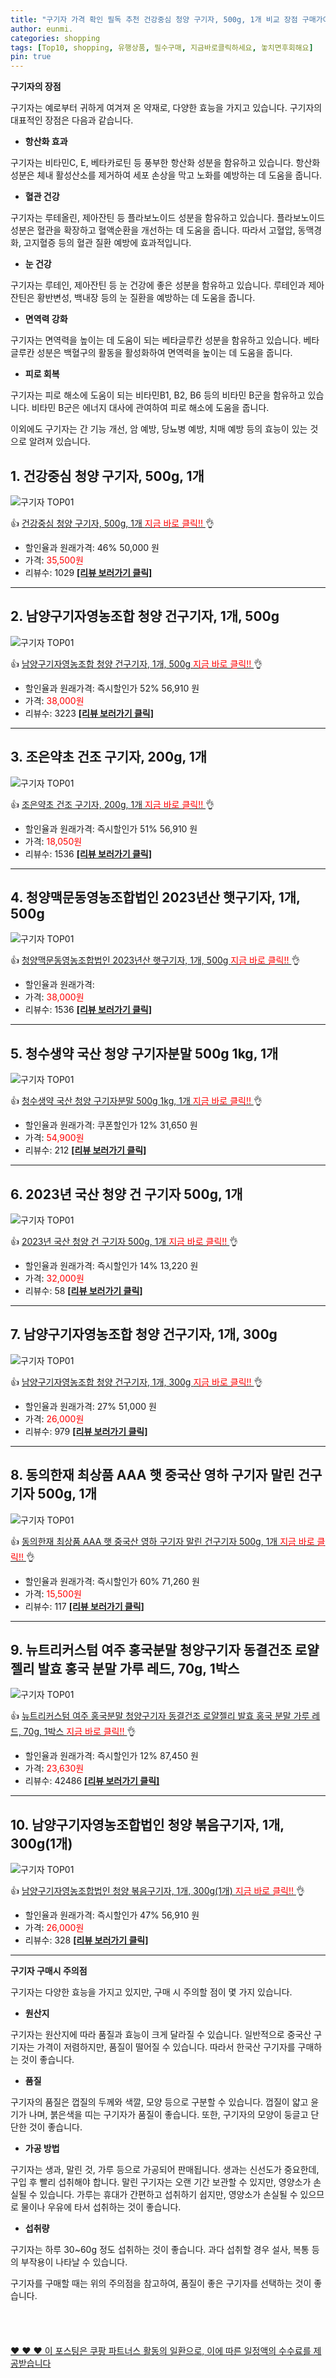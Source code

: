 ```yaml
---
title: "구기자 가격 확인 필독 추천 건강중심 청양 구기자, 500g, 1개 비교 장점 구매가이드"
author: eunmi.
categories: shopping
tags: [Top10, shopping, 유행상품, 필수구매, 지금바로클릭하세요, 놓치면후회해요]
pin: true
---
```

**구기자의 장점**

구기자는 예로부터 귀하게 여겨져 온 약재로, 다양한 효능을 가지고 있습니다. 구기자의 대표적인 장점은 다음과 같습니다.

* **항산화 효과**

구기자는 비타민C, E, 베타카로틴 등 풍부한 항산화 성분을 함유하고 있습니다. 항산화 성분은 체내 활성산소를 제거하여 세포 손상을 막고 노화를 예방하는 데 도움을 줍니다.

* **혈관 건강**

구기자는 루테올린, 제아잔틴 등 플라보노이드 성분을 함유하고 있습니다. 플라보노이드 성분은 혈관을 확장하고 혈액순환을 개선하는 데 도움을 줍니다. 따라서 고혈압, 동맥경화, 고지혈증 등의 혈관 질환 예방에 효과적입니다.

* **눈 건강**

구기자는 루테인, 제아잔틴 등 눈 건강에 좋은 성분을 함유하고 있습니다. 루테인과 제아잔틴은 황반변성, 백내장 등의 눈 질환을 예방하는 데 도움을 줍니다.

* **면역력 강화**

구기자는 면역력을 높이는 데 도움이 되는 베타글루칸 성분을 함유하고 있습니다. 베타글루칸 성분은 백혈구의 활동을 활성화하여 면역력을 높이는 데 도움을 줍니다.

* **피로 회복**

구기자는 피로 해소에 도움이 되는 비타민B1, B2, B6 등의 비타민 B군을 함유하고 있습니다. 비타민 B군은 에너지 대사에 관여하여 피로 해소에 도움을 줍니다.

이외에도 구기자는 간 기능 개선, 암 예방, 당뇨병 예방, 치매 예방 등의 효능이 있는 것으로 알려져 있습니다.

   

## 1. 건강중심 청양 구기자, 500g, 1개

![구기자 TOP01](https://thumbnail9.coupangcdn.com/thumbnails/remote/230x230ex/image/vendor_inventory/ea7b/9bb97e6cd9b44b0893eae72e4f9946543653d3bc161092f1c32f289c940d.jpg)


👍 [건강중심 청양 구기자, 500g, 1개 <font color=red> 지금 바로 클릭!! </font> ](https://link.coupang.com/re/AFFSDP?lptag=AF3617701&subid=GithubCoopas&pageKey=2005578265&traceid=V0-153&itemId=3412266992&vendorItemId=86318905326) 👌 


- 할인율과 원래가격: 46%  50,000   원
- 가격: <span style='color:red'>35,500원</span>
- 리뷰수: 1029  [**[리뷰 보러가기 클릭]**](https://link.coupang.com/re/AFFSDP?lptag=AF3617701&subid=GithubCoopas&pageKey=2005578265&traceid=V0-153&itemId=3412266992&vendorItemId=86318905326)

---


   

## 2. 남양구기자영농조합 청양 건구기자, 1개, 500g

![구기자 TOP01](https://thumbnail8.coupangcdn.com/thumbnails/remote/230x230ex/image/vendor_inventory/23a0/4af0e49ac000ce55eaf54688f5d2e030c475273a138b14ebaefd9903b24b.jpg)


👍 [남양구기자영농조합 청양 건구기자, 1개, 500g <font color=red> 지금 바로 클릭!! </font> ](https://link.coupang.com/re/AFFSDP?lptag=AF3617701&subid=GithubCoopas&pageKey=96815416&traceid=V0-153&itemId=297851345&vendorItemId=3732743831) 👌 


- 할인율과 원래가격: 즉시할인가 52%  56,910   원
- 가격: <span style='color:red'>38,000원</span>
- 리뷰수: 3223  [**[리뷰 보러가기 클릭]**](https://link.coupang.com/re/AFFSDP?lptag=AF3617701&subid=GithubCoopas&pageKey=96815416&traceid=V0-153&itemId=297851345&vendorItemId=3732743831)

---


   

## 3. 조은약초 건조 구기자, 200g, 1개

![구기자 TOP01](https://thumbnail10.coupangcdn.com/thumbnails/remote/230x230ex/image/retail/images/7988941537088926-11738acd-4066-4707-9f49-f8ea00478cf6.jpg)


👍 [조은약초 건조 구기자, 200g, 1개 <font color=red> 지금 바로 클릭!! </font> ](https://link.coupang.com/re/AFFSDP?lptag=AF3617701&subid=GithubCoopas&pageKey=48795350&traceid=V0-153&itemId=172657090&vendorItemId=3414187919) 👌 


- 할인율과 원래가격: 즉시할인가 51%  56,910   원
- 가격: <span style='color:red'>18,050원</span>
- 리뷰수: 1536  [**[리뷰 보러가기 클릭]**](https://link.coupang.com/re/AFFSDP?lptag=AF3617701&subid=GithubCoopas&pageKey=48795350&traceid=V0-153&itemId=172657090&vendorItemId=3414187919)

---


   

## 4. 청양맥문동영농조합법인 2023년산 햇구기자, 1개, 500g

![구기자 TOP01](https://thumbnail8.coupangcdn.com/thumbnails/remote/230x230ex/image/vendor_inventory/12f9/60e735ed4a805b13ce7da521914698ebc8b7b25ad2153b6fae556a4aa392.jpg)


👍 [청양맥문동영농조합법인 2023년산 햇구기자, 1개, 500g <font color=red> 지금 바로 클릭!! </font> ](https://link.coupang.com/re/AFFSDP?lptag=AF3617701&subid=GithubCoopas&pageKey=7553712073&traceid=V0-153&itemId=19884979006&vendorItemId=70397098106) 👌 


- 할인율과 원래가격: 
- 가격: <span style='color:red'>38,000원</span>
- 리뷰수: 1536  [**[리뷰 보러가기 클릭]**](https://link.coupang.com/re/AFFSDP?lptag=AF3617701&subid=GithubCoopas&pageKey=7553712073&traceid=V0-153&itemId=19884979006&vendorItemId=70397098106)

---


   

## 5. 청수생약 국산 청양 구기자분말 500g 1kg, 1개

![구기자 TOP01](https://thumbnail6.coupangcdn.com/thumbnails/remote/230x230ex/image/vendor_inventory/19e6/ed0c48c81e79f50490f1e52d2139bd1649628a82d8857f6fbfe7601665f5.jpg)


👍 [청수생약 국산 청양 구기자분말 500g 1kg, 1개 <font color=red> 지금 바로 클릭!! </font> ](https://link.coupang.com/re/AFFSDP?lptag=AF3617701&subid=GithubCoopas&pageKey=7202039280&traceid=V0-153&itemId=5948721732&vendorItemId=5463916954) 👌 


- 할인율과 원래가격: 쿠폰할인가 12%  31,650   원
- 가격: <span style='color:red'>54,900원</span>
- 리뷰수: 212  [**[리뷰 보러가기 클릭]**](https://link.coupang.com/re/AFFSDP?lptag=AF3617701&subid=GithubCoopas&pageKey=7202039280&traceid=V0-153&itemId=5948721732&vendorItemId=5463916954)

---


   

## 6. 2023년 국산 청양 건 구기자 500g, 1개

![구기자 TOP01](https://thumbnail9.coupangcdn.com/thumbnails/remote/230x230ex/image/vendor_inventory/a325/af4726b18542553e08ab2e7d0d7f1aaed2a76bcb4d81e3b221d1b94f3fff.jpg)


👍 [2023년 국산 청양 건 구기자 500g, 1개 <font color=red> 지금 바로 클릭!! </font> ](https://link.coupang.com/re/AFFSDP?lptag=AF3617701&subid=GithubCoopas&pageKey=7597829866&traceid=V0-153&itemId=20091402315&vendorItemId=80914644165) 👌 


- 할인율과 원래가격: 즉시할인가 14%  13,220   원
- 가격: <span style='color:red'>32,000원</span>
- 리뷰수: 58  [**[리뷰 보러가기 클릭]**](https://link.coupang.com/re/AFFSDP?lptag=AF3617701&subid=GithubCoopas&pageKey=7597829866&traceid=V0-153&itemId=20091402315&vendorItemId=80914644165)

---


   

## 7. 남양구기자영농조합 청양 건구기자, 1개, 300g

![구기자 TOP01](https://thumbnail8.coupangcdn.com/thumbnails/remote/230x230ex/image/vendor_inventory/23a0/4af0e49ac000ce55eaf54688f5d2e030c475273a138b14ebaefd9903b24b.jpg)


👍 [남양구기자영농조합 청양 건구기자, 1개, 300g <font color=red> 지금 바로 클릭!! </font> ](https://link.coupang.com/re/AFFSDP?lptag=AF3617701&subid=GithubCoopas&pageKey=96815416&traceid=V0-153&itemId=297851340&vendorItemId=3732743807) 👌 


- 할인율과 원래가격: 27%  51,000   원
- 가격: <span style='color:red'>26,000원</span>
- 리뷰수: 979  [**[리뷰 보러가기 클릭]**](https://link.coupang.com/re/AFFSDP?lptag=AF3617701&subid=GithubCoopas&pageKey=96815416&traceid=V0-153&itemId=297851340&vendorItemId=3732743807)

---


   

## 8. 동의한재 최상품 AAA 햇 중국산 영하 구기자 말린 건구기자 500g, 1개

![구기자 TOP01](https://thumbnail10.coupangcdn.com/thumbnails/remote/230x230ex/image/vendor_inventory/9b90/1ee496d1ac84be3cf95cfb25f34c79f9a7abffde3612e2c5f46a12f2b37c.jpg)


👍 [동의한재 최상품 AAA 햇 중국산 영하 구기자 말린 건구기자 500g, 1개 <font color=red> 지금 바로 클릭!! </font> ](https://link.coupang.com/re/AFFSDP?lptag=AF3617701&subid=GithubCoopas&pageKey=7530353826&traceid=V0-153&itemId=19770285159&vendorItemId=74501578582) 👌 


- 할인율과 원래가격: 즉시할인가 60%  71,260   원
- 가격: <span style='color:red'>15,500원</span>
- 리뷰수: 117  [**[리뷰 보러가기 클릭]**](https://link.coupang.com/re/AFFSDP?lptag=AF3617701&subid=GithubCoopas&pageKey=7530353826&traceid=V0-153&itemId=19770285159&vendorItemId=74501578582)

---


   

## 9. 뉴트리커스텀 여주 홍국분말 청양구기자 동결건조 로얄젤리 발효 홍국 분말 가루 레드, 70g, 1박스

![구기자 TOP01](https://thumbnail9.coupangcdn.com/thumbnails/remote/230x230ex/image/vendor_inventory/8642/3f73f8a094c1c0d70c989f20d5452925b1cdd82ebd81a8dfe071bfab5087.jpg)


👍 [뉴트리커스텀 여주 홍국분말 청양구기자 동결건조 로얄젤리 발효 홍국 분말 가루 레드, 70g, 1박스 <font color=red> 지금 바로 클릭!! </font> ](https://link.coupang.com/re/AFFSDP?lptag=AF3617701&subid=GithubCoopas&pageKey=7415195528&traceid=V0-153&itemId=19069337067&vendorItemId=87029569072) 👌 


- 할인율과 원래가격: 즉시할인가 12%  87,450   원
- 가격: <span style='color:red'>23,630원</span>
- 리뷰수: 42486  [**[리뷰 보러가기 클릭]**](https://link.coupang.com/re/AFFSDP?lptag=AF3617701&subid=GithubCoopas&pageKey=7415195528&traceid=V0-153&itemId=19069337067&vendorItemId=87029569072)

---


   

## 10. 남양구기자영농조합법인 청양 볶음구기자, 1개, 300g(1개)

![구기자 TOP01](https://thumbnail6.coupangcdn.com/thumbnails/remote/230x230ex/image/vendor_inventory/6719/3c620472632457e00de7291bb7a9b8e0a5b2ea978ca707bd79ce95666fe6.jpg)


👍 [남양구기자영농조합법인 청양 볶음구기자, 1개, 300g(1개) <font color=red> 지금 바로 클릭!! </font> ](https://link.coupang.com/re/AFFSDP?lptag=AF3617701&subid=GithubCoopas&pageKey=5122339746&traceid=V0-153&itemId=19233995372&vendorItemId=3732780970) 👌 


- 할인율과 원래가격: 즉시할인가 47%  56,910   원
- 가격: <span style='color:red'>26,000원</span>
- 리뷰수: 328  [**[리뷰 보러가기 클릭]**](https://link.coupang.com/re/AFFSDP?lptag=AF3617701&subid=GithubCoopas&pageKey=5122339746&traceid=V0-153&itemId=19233995372&vendorItemId=3732780970)

---
**구기자 구매시 주의점**

구기자는 다양한 효능을 가지고 있지만, 구매 시 주의할 점이 몇 가지 있습니다.

* **원산지**

구기자는 원산지에 따라 품질과 효능이 크게 달라질 수 있습니다. 일반적으로 중국산 구기자는 가격이 저렴하지만, 품질이 떨어질 수 있습니다. 따라서 한국산 구기자를 구매하는 것이 좋습니다.

* **품질**

구기자의 품질은 껍질의 두께와 색깔, 모양 등으로 구분할 수 있습니다. 껍질이 얇고 윤기가 나며, 붉은색을 띠는 구기자가 품질이 좋습니다. 또한, 구기자의 모양이 둥글고 단단한 것이 좋습니다.

* **가공 방법**

구기자는 생과, 말린 것, 가루 등으로 가공되어 판매됩니다. 생과는 신선도가 중요한데, 구입 후 빨리 섭취해야 합니다. 말린 구기자는 오랜 기간 보관할 수 있지만, 영양소가 손실될 수 있습니다. 가루는 휴대가 간편하고 섭취하기 쉽지만, 영양소가 손실될 수 있으므로 물이나 우유에 타서 섭취하는 것이 좋습니다.

* **섭취량**

구기자는 하루 30~60g 정도 섭취하는 것이 좋습니다. 과다 섭취할 경우 설사, 복통 등의 부작용이 나타날 수 있습니다.

구기자를 구매할 때는 위의 주의점을 참고하여, 품질이 좋은 구기자를 선택하는 것이 좋습니다.<br><br><br><br><br> [ ❤ ❤ ❤ 이 포스팅은 쿠팡 파트너스 활동의 일환으로, 이에 따른 일정액의 수수료를 제공받습니다](https://link.coupang.com/a/bcEFyh)